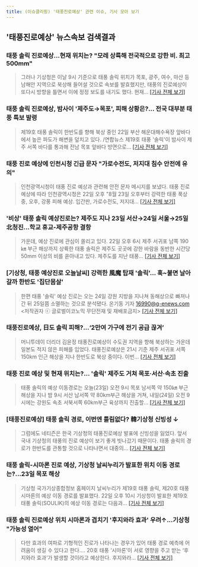 ```yaml
---
title: (이슈클리핑) '태풍진로예상' 관련 이슈, 기사 모아 보기
---
```

## **'태풍진로예상'** 뉴스속보 검색결과
### 태풍 솔릭 진로예상…현재 위치는? "모레 상륙해 전국적으로 강한 비. 최고 500mm"

>그러나 기상청은 이날 9시 기준으로 태풍 솔릭 위치가 목포, 광주, 여수, 마산 등 남해안 지역으로 북상해 들어설 것으로 속보를 발효했지만, 태풍의 진로예상이 또다시 방향을 틀면서 이에 정정 보도를 내기도 했다. 현재...
[[기사 전체 보기]](http://www.jemin.com/news/articleView.html?idxno=534920)

### 태풍 솔릭 진로예상, 밤사이 '제주도→목포', 피해 상황은?… 전국 대부분 태풍 특보 발령

>제19호 태풍 솔릭이 한반도를 향해 북상 중인 22일 부산 해운대해수욕장 앞바다에서 높은 파도가 해변을 덮치고 있다. /연합뉴스 제19호 태풍 '솔릭'이 밤사이 제주 서쪽 바다를 통과해 전남 목포 앞바다 방면으로...
[[기사 전체 보기]](http://www.kyeongin.com/main/view.php?key=20180822010007231)

### 태풍 진로 예상에 인천시청 긴급 문자 "가로수전도, 저지대 침수 안전에 유의"

>인천광역시청이 태풍 진로 예상과 관련해 안전 문자 메시지를 보냈다. 태풍 진로 예상에 따라 인천광역시청은 22일 오후 "8월 23일 오후부터 강력한 태풍 푹상중, 오후, 강풍 피해 예상. 입간판, 가로수전도, 저지대...
[[기사 전체 보기]](http://www.newscj.com/news/articleView.html?idxno=548674)

### '비상' 태풍 솔릭 예상진로는? 제주도 지나 23일 서산→24일 서울→25일 北청진…학교 휴교-제주공항 결항

>가운데, 예상 진로에 관심이 쏠리고 있다. 22일 오후 6시 제주 서귀포 남쪽 190㎞ 부근 해상까지 상륙한 태풍 솔릭은 제주도 곳곳에 강한 바람을 동반한 시간당 50mm 이상의 비를 쏟아내고 있다. 제주도를 지난 태풍...
[[기사 전체 보기]](http://www.ajunews.com/view/20180822132919390)

### [기상청, 태풍 예상진로 오늘날씨] 강력한 風魔 탑재 '솔릭'... 훅~불면 날아갈까 한반도 '집단몸살'

>한편 태풍 '솔릭' 예상 진로는 오는 24일 강원 지방을 지나쳐 동해상으로 빠져나간 뒤 25일쯤 소멸하는 것으로 분석됐다. 온기동 기자 16990@g-enews.com <저작권자 ⓒ 글로벌이코노믹 무단전재 및 재배포금지>
[[기사 전체 보기]](http://www.g-enews.com/ko-kr/news/article/news_all/2018082219432226644e4869c120_1/article.html)

### 태풍진로예상, 日도 솔릭 피해?...‘2만여 가구에 전기 공급 끊겨’

>머니투데이 더리더 김윤정 태풍진로예상이 수도권 지역을 향해 북상하는 가운데 일본도 적지 않은 피해를 입었다. 태풍진로예상은 21시 기준 제주 서귀포 서쪽 150km 인근 해상을 지나 한반도로 북상 중이다. 이번...
[[기사 전체 보기]](http://theleader.mt.co.kr/articleView.html?no=2018082300317897500)

### 태풍 진로 예상 및 현재 위치는?… '솔릭' 제주도 거쳐 목포·서산·속초 진출

>태풍 솔릭의 예상 이동경로는 오늘(23일) 오전 9시 목포 남서쪽 약 150㎞ 부근 해상을 지나 밤 9시 서산 남서쪽 약 80km부근 해상을 거쳐, 내일(24일) 오전 9시에는 강원도 속초 서북서쪽 60km부근 육상까지 진출할...
[[기사 전체 보기]](http://www.topdaily.kr/news/articleView.html?idxno=54869)

### [태풍진로예상] 태풍 솔릭 경로, 이번엔 틀림없다? 韓기상청 신빙성 ↓

>그럼에도 네티즌은 한국 기상청의 태풍진로예상 발표에 신빙성을 잃었다. 앞서 국내 기상청의 태풍의 진로 예상이 보기 좋게 빗나갔기 때문이다. 태풍 솔릭의 경로가 한반도를 관통할 것으로 나타나면서 대중의...
[[기사 전체 보기]](http://www.dailian.co.kr/news/view/734077/?sc=naver)

### 태풍 솔릭-시마론 진로 예상, 기상청 날씨누리가 발표한 위치 이동 경로는?…23일 목포 해상

>기상청 국가기상종합정보 홈페이지 날씨누리가 제19호 태풍 솔릭, 제20호 태풍 시마론의 예상 이동 경로를 발표했다. 22일 오후 10시 기상청이 발표한 제19호 태풍 솔릭(SOULIK)의 예상 이동 경로는 다음과...
[[기사 전체 보기]](http://www.topstarnews.net/news/articleView.html?idxno=469233)

### 태풍 솔릭 진로예상 위치 시마론과 겹치기 '후지와라 효과' 우려↑...기상청 "가능성 열어"

>다만 효과의 여파로 기형적인 진로가 나타나는 경우가 있어 태풍 경로 예측에 어려움이 생길 수 있다고 한다.... 20호 태풍 ‘시마론’이 서로 영향을 주고 받는 ‘후지와라 효과’가 발생할 것이라고 예상한다. 후지와라...
[[기사 전체 보기]](http://www.kookje.co.kr/news2011/asp/newsbody.asp?code=0300&key=20180822.99099010510)



